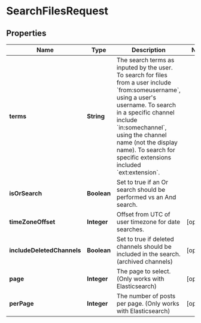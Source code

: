 

# SearchFilesRequest


## Properties

| Name | Type | Description | Notes |
|------------ | ------------- | ------------- | -------------|
|**terms** | **String** | The search terms as inputed by the user. To search for files from a user include &#x60;from:someusername&#x60;, using a user&#39;s username. To search in a specific channel include &#x60;in:somechannel&#x60;, using the channel name (not the display name). To search for specific extensions included &#x60;ext:extension&#x60;. |  |
|**isOrSearch** | **Boolean** | Set to true if an Or search should be performed vs an And search. |  |
|**timeZoneOffset** | **Integer** | Offset from UTC of user timezone for date searches. |  [optional] |
|**includeDeletedChannels** | **Boolean** | Set to true if deleted channels should be included in the search. (archived channels) |  [optional] |
|**page** | **Integer** | The page to select. (Only works with Elasticsearch) |  [optional] |
|**perPage** | **Integer** | The number of posts per page. (Only works with Elasticsearch) |  [optional] |



